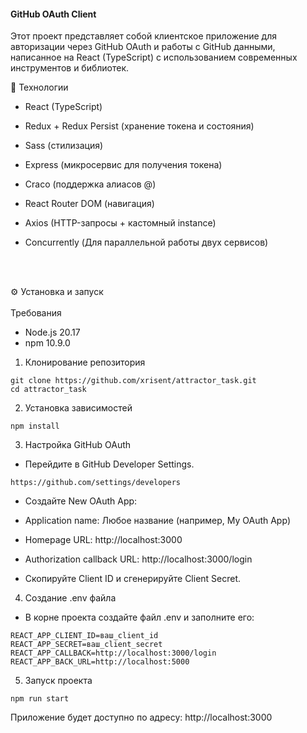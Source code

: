 #### GitHub OAuth Client
Этот проект представляет собой клиентское приложение для авторизации через GitHub OAuth и работы с GitHub данными, написанное на React (TypeScript) с использованием современных инструментов и библиотек.

🚀 Технологии
- React (TypeScript)

- Redux + Redux Persist (хранение токена и состояния)

- Sass (стилизация)

- Express (микросервис для получения токена)

- Craco (поддержка алиасов @)

- React Router DOM (навигация)

- Axios (HTTP-запросы + кастомный instance)

- Concurrently (Для параллельной работы двух сервисов)

<br/>
<br/>

⚙️ Установка и запуск
<br/>
<br/>
Требования
<br/>
- Node.js 20.17
- npm 10.9.0

1. Клонирование репозитория
```
git clone https://github.com/xrisent/attractor_task.git
cd attractor_task
```
2. Установка зависимостей
```
npm install
```
3. Настройка GitHub OAuth
- Перейдите в GitHub Developer Settings.
```
https://github.com/settings/developers
```

- Создайте New OAuth App:

- Application name: Любое название (например, My OAuth App)

- Homepage URL: http://localhost:3000

- Authorization callback URL: http://localhost:3000/login

- Скопируйте Client ID и сгенерируйте Client Secret.

4. Создание .env файла
- В корне проекта создайте файл .env и заполните его:
```
REACT_APP_CLIENT_ID=ваш_client_id
REACT_APP_SECRET=ваш_client_secret
REACT_APP_CALLBACK=http://localhost:3000/login
REACT_APP_BACK_URL=http://localhost:5000
```
5. Запуск проекта
```
npm run start
```
Приложение будет доступно по адресу: http://localhost:3000
